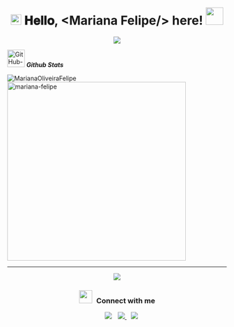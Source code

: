 <h1 align="center">
  <img src="GIF/Earth.gif" width="24px">
  𝐇𝐞𝐥𝐥𝐨, &lt;Mariana Felipe/&gt; here!
  <img src="GIF/Hi.gif" width="40px" />
</h1>

<p align="center">
  <a href="https://github.com/DenverCoder1/readme-typing-svg"><img src="https://readme-typing-svg.herokuapp.com?font=Times+My+Roman&pause=1000&color=02C6F7&center=true&width=435&lines=Welcome+to+my+Github+Profile!;I'm+a+Web+Developer" /></a>
</p>

<p align="left">
 <img src="https://media.tenor.com/3arJZZkFW6kAAAAi/dancing-duck-danse.gif" width="40px" alt="GitHub-Status"/>&nbsp;<i><b>Github Stats</b></i>
</p>
 
<p><img align="left" src="https://github-readme-stats.vercel.app/api/top-langs?username=MarianaOliveiraFelipe&show_icons=true&locale=en&layout=compact" alt="MarianaOliveiraFelipe" /></p>
<p>&nbsp;<img align="center" src="https://github-readme-stats.vercel.app/api?username=MarianaOliveiraFelipe&show_icons=true&locale=en" alt="mariana-felipe" width="410" /></p>

<hr>
<p align="center">
  <a href="https://skillicons.dev">
    <img src="https://skillicons.dev/icons?i=js,html,css,figma,notion" />
  </a>
</p>

<h3 align="center" > <img src="https://media.giphy.com/media/iY8CRBdQXODJSCERIr/giphy.gif" width="30" height="30" style="margin-right: 10px;">Connect with me </h3>

<p align="center">

 <div align="center"  class="icons-social" style="margin-left: 10px;">
        <a style="margin-left: 10px;"  target="_blank" href="https://www.linkedin.com/in/mariana-felipe-dev/">
			<img src="https://skillicons.dev/icons?i=linkedin"></a>
        <a style="margin-left: 10px;" target="_blank" href="https://github.com/MarianaOliveiraFelipe">
		  <img src="https://skillicons.dev/icons?i=discord"></>
        <a style="margin-left: 10px;" target="_blank" href="https://www.instagram.com/mariana_o.felipe/">
			<img src="https://skillicons.dev/icons?i=instagram"></a>
		</div>
</p>
